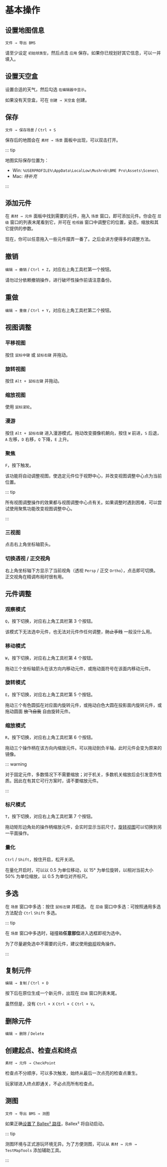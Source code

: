 # 基本操作

## 设置地图信息

`文件 → 导出 BMS`

请至少设定 `初始球类型`，然后点击 `应用` 保存。如果你已规划好其它信息，可以一并填入。

## 设置天空盒

设置合适的天气，然后勾选 `在编辑器中显示`。

如果没有天空盒，可在 `创建 → 天空盒` 创建。

## 保存

`文件 → 保存场景` / `Ctrl + S`

保存后的地图会在 `素材 → 场景` 面板中出现，可以双击打开。

::: tip

地图实际保存位置为：

- Win: `%USERPROFILE%\AppData\LocalLow\Mushreb\BME Pro\Assets\Scenes\`
- Mac: _待补充_

:::

## 添加元件

在 `素材 → 元件` 面板中找到需要的元件，拖入 `场景` 窗口，即可添加元件。你会在 `层级` 窗口的列表末尾看到它，并可在 `检视器` 窗口中调整它的位置，姿态，缩放和其它提供的参数。

现在，你可以任意拖入一些元件摆弄一番了。之后会讲方便得多的调整方法。

## 撤销

`编辑 → 撤销` / `Ctrl + Z`，对应右上角工具栏第一个按钮。

请勿过分依赖撤销操作，进行破坏性操作前请注意备份。

## 重做

`编辑 → 重做` / `Ctrl + Y`，对应右上角工具栏第二个按钮。

## 视图调整

### 平移视图

按住 `鼠标中键` 或 `鼠标右键` 并拖动。

### 旋转视图

按住 `Alt + 鼠标左键` 并拖动。

### 缩放视图

使用 `鼠标滚轮`。

### 漫游

按住 `Alt + 鼠标右键` 进入漫游模式。拖动改变摄像机朝向，按住 `W` 前进，`S` 后退，`A` 左移，`D` 右移，`Q` 下降，`E` 上升。

### 聚焦

`F`，按下触发。

该功能将自动调整视图，使选定元件位于视野中心，并改变视图调整中心点为当前位置。

::: tip

所有视图调整操作的效果都与视图调整中心点有关。如果调整时遇到困难，可以尝试使用聚焦功能改变视图调整中心。

:::

### 三视图

点击右上角坐标轴箭头。

### 切换透视 / 正交视角

右上角坐标轴下方显示了当前视角（透视 `Persp` / 正交 `Ortho`），点击即可切换。正交视角在精调布局时很有用。

## 元件调整

### 观察模式

`Q`，按下切换，对应右上角工具栏第 3 个按钮。

该模式下无法选中元件，也无法对元件作任何调整，~~防止手贱~~ 一般没什么用。

### 移动模式

`W`，按下切换，对应右上角工具栏第 4 个按钮。

拖动三个坐标轴箭头在该方向内移动元件，或拖动面符号在该面内移动元件。

### 旋转模式

`E`，按下切换，对应右上角工具栏第 5 个按钮。

拖动三个有色圆弧在对应面内旋转元件，或拖动白色大圆在投影面内旋转元件，或拖动圆面 ~~放飞自我~~ 自由旋转元件。

### 缩放模式

`R`，按下切换，对应右上角工具栏第 6 个按钮。

拖动三个操作柄在该方向内缩放元件。可以拖动到负半轴，此时元件会变为原来的镜像。

::: warning

对于固定元件，多数情况下不需要缩放；对于机关，多数机关缩放后会引发意外性质。因此在有其它可行方案时，请不要缩放元件。

:::

### 标尺模式

`T`，按下切换，对应右上角工具栏第 7 个按钮。

拖动矩形边角处的操作柄缩放元件，会实时显示当前尺寸。[旋转视图](#旋转视图)可以切换到另一平面操作。

### 量化

`Ctrl` / `Shift`，按住开启，松开关闭。

在量化开启时，可以以 0.5 为单位移动，以 15° 为单位旋转，以相对当前大小 50% 为单位缩放，以 0.5 为单位对齐标尺。

## 多选

在 `场景` 窗口中多选：按住 `鼠标左键` 并框选。
在 `层级` 窗口中多选：可按照通用多选方法配合 `Ctrl` `Shift` 多选。

::: tip

在 `场景` 窗口中多选时，碰撞箱**任意部位**进入选框即视为选中。

为了尽量避免选中不需要的元件，建议使用[俯视](#三视图)视角操作。

:::

## 复制元件

`编辑 → 复制` / `Ctrl + D`

按下后在原位生成一个新元件，出现在 `层级` 窗口列表末尾。

虽然但是，没有 `Ctrl + X` `Ctrl + C` `Ctrl + V`。

## 删除元件

`编辑 → 删除` / `Delete`

## 创建起点、检查点和终点

`素材 → 元件 → CheckPoint`

检查点不分顺序，可以多次触发，始终从最后一次点亮的检查点重生。

玩家球进入终点即通关，不必点亮所有检查点。

## 测图

`文件 → 导出 BMS → 测图`

如果正确[设置了 Ballex² 路径](/start/preparation.md#设置-ballex2-路径)，Ballex² 将自动启动。

::: tip

测图环境与正式游玩环境无异。为了方便测图，可以从 `素材 → 元件 → TestMapTools` 添加辅助工具。

:::
